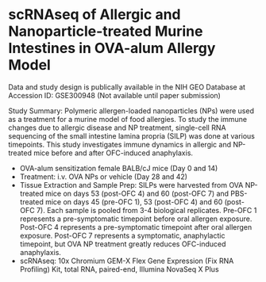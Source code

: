 # scRNAseq of Allergic and Nanoparticle-treated Murine Intestines in OVA-alum Allergy Model

Data and study design is publically available in the NIH GEO Database at Accession ID: GSE300948 (Not available until paper submission)

Study Summary: Polymeric allergen-loaded nanoparticles (NPs) were used as a treatment for a murine model of food allergies. To study the immune changes due to allergic disease and NP treatment, single-cell RNA sequencing of the small intestine lamina propria (SILP) was done at various timepoints. This study investigates immune dynamics in allergic and NP-treated mice before and after OFC-induced anaphylaxis. 

- OVA-alum sensitization female BALB/cJ mice (Day 0 and 14)
- Treatment: i.v. OVA NPs or vehicle (Day 28 and 42)
- Tissue Extraction and Sample Prep: SILPs were harvested from OVA NP-treated mice on days 53 (post-OFC 4) and 60 (post-OFC 7) and PBS-treated mice on days 45 (pre-OFC 1), 53 (post-OFC 4) and 60 (post-OFC 7).  Each sample is pooled from 3-4 biological replicates. Pre-OFC 1 represents a pre-symptomatic timepoint before oral allergen exposure. Post-OFC 4 represents a pre-symptomatic timepoint after oral allergen exposure. Post-OFC 7 represents a symptomatic, anaphylactic timepoint, but OVA NP treatment greatly reduces OFC-induced anaphylaxis.
- scRNAseq: 10x Chromium GEM-X Flex Gene Expression (Fix RNA Profiling) Kit, total RNA, paired-end, Illumina NovaSeq X Plus
